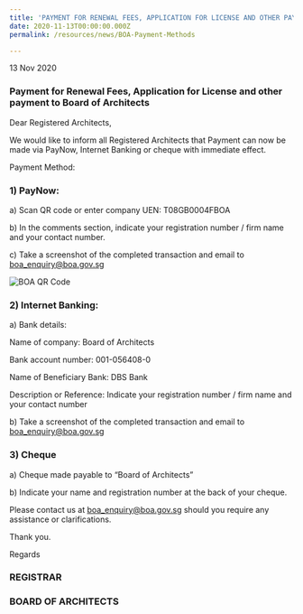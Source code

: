 ```yaml
---
title: 'PAYMENT FOR RENEWAL FEES, APPLICATION FOR LICENSE AND OTHER PAYMENT TO BOARD OF ARCHITECTS'
date: 2020-11-13T00:00:00.000Z
permalink: /resources/news/BOA-Payment-Methods

---
```


13 Nov 2020

### **Payment for Renewal Fees, Application for License and other payment to Board of Architects**


Dear Registered Architects,

We would like to inform all Registered Architects that Payment can now be made via PayNow, Internet Banking or cheque with immediate effect.         


Payment Method:

### **1)	PayNow:**

a)	Scan QR code or enter company UEN: T08GB0004FBOA

b)	In the comments section, indicate your registration number / firm name and your contact number.

c)	Take a screenshot of the completed transaction and email to boa_enquiry@boa.gov.sg

![BOA QR Code](/images/Paynow.png)

### **2)	Internet Banking:**

a)	Bank details:

Name of company:	Board of Architects

Bank account number:	001-056408-0

Name of Beneficiary Bank:	DBS Bank

Description or Reference:	Indicate your registration number / firm name and your contact number

b)	Take a screenshot of the completed transaction and email to boa_enquiry@boa.gov.sg


### **3)	Cheque**

a)	Cheque made payable to “Board of Architects”

b)	Indicate your name and registration number at the back of your cheque.


Please contact us at boa_enquiry@boa.gov.sg should you require any assistance or clarifications.

Thank you.



Regards

### **REGISTRAR**

### **BOARD OF ARCHITECTS**
